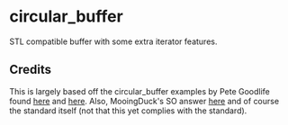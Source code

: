 # circular_buffer
STL compatible buffer with some extra iterator features.

## Credits
This is largely based off the circular_buffer examples by Pete Goodlife found [here](http://goodliffe.blogspot.com/2008/11/c-stl-like-circular-buffer-part-1.html) and [here](https://accu.org/index.php/journals/389). Also, MooingDuck's SO answer [here](https://stackoverflow.com/questions/7758580/writing-your-own-stl-container/7759622#7759622) and of course the standard itself (not that this yet complies with the standard).
